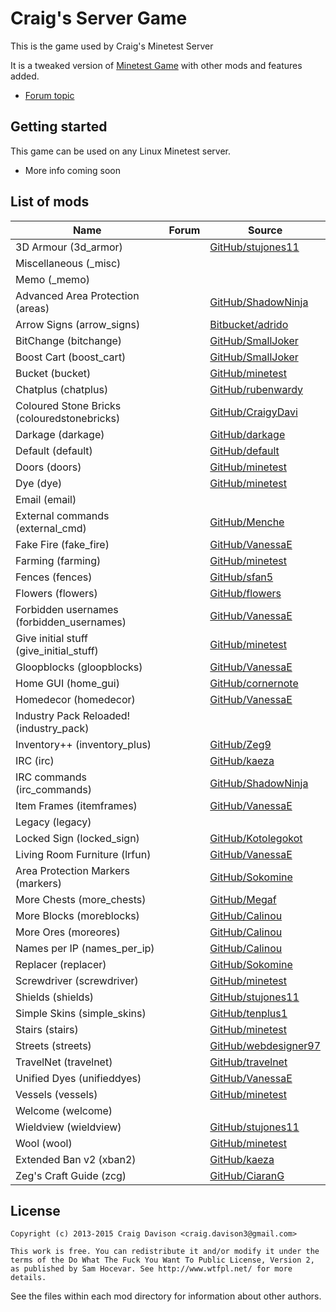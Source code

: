# Craig's Server Game
This is the game used by Craig's Minetest Server

It is a tweaked version of [Minetest Game](https://github.com/minetest/minetest_game) with other mods and features added.

* [Forum topic](https://forum.minetest.net/viewtopic.php?f=10&t=7010)

## Getting started
This game can be used on any Linux Minetest server.
- More info coming soon

## List of mods

| Name                                      | Forum | Source |
|-------------------------------------------|-------|--------|
|3D Armour (3d_armor)                       ||[GitHub/stujones11](https://github.com/stujones11/minetest-3d_armor/tree/master/3d_armor)|
|Miscellaneous (_misc)                      |||
|Memo (_memo)                               |||
|Advanced Area Protection (areas)           ||[GitHub/ShadowNinja](https://github.com/ShadowNinja/areas)|
|Arrow Signs (arrow_signs)                  ||[Bitbucket/adrido](https://bitbucket.org/adrido/arrow_signs)|
|BitChange (bitchange)                      ||[GitHub/SmallJoker](https://github.com/SmallJoker/bitchange)|
|Boost Cart (boost_cart)                    ||[GitHub/SmallJoker](https://github.com/SmallJoker/boost_cart)|
|Bucket (bucket)                            ||[GitHub/minetest](https://github.com/minetest/minetest_game/tree/master/mods/bucket)|
|Chatplus (chatplus)                        ||[GitHub/rubenwardy](https://github.com/rubenwardy/chatplus)|
|Coloured Stone Bricks (colouredstonebricks)||[GitHub/CraigyDavi](https://github.com/CraigyDavi/colouredstonebricks)|
|Darkage (darkage)                          ||[GitHub/darkage](https://github.com/CraigyDavi/darkage)|
|Default (default)                          ||[GitHub/default](https://github.com/minetest/minetest_game/tree/master/mods/default)|
|Doors (doors)                              ||[GitHub/minetest](https://github.com/minetest/minetest_game/tree/master/mods/doors)|
|Dye (dye)                                  ||[GitHub/minetest](https://github.com/minetest/minetest_game/tree/master/mods/dye)|
|Email (email)           					|||
|External commands (external_cmd)           ||[GitHub/Menche](https://github.com/Menche/external_cmd)|
|Fake Fire (fake_fire)                      ||[GitHub/VanessaE](https://github.com/VanessaE/homedecor_modpack/tree/master/fake_fire)|
|Farming (farming)                          ||[GitHub/minetest](https://github.com/minetest/minetest_game/tree/master/mods/farming)|
|Fences (fences)                            ||[GitHub/sfan5](https://github.com/sfan5/minetest_game/tree/fences/mods/fences)|
|Flowers (flowers)                          ||[GitHub/flowers](https://github.com/minetest/minetest_game/tree/master/mods/flowers)|
|Forbidden usernames (forbidden_usernames)  ||[GitHub/VanessaE](https://github.com/VanessaE/forbidden_usernames)|
|Give initial stuff (give_initial_stuff)    ||[GitHub/minetest](https://github.com/minetest/minetest_game/tree/master/mods/give_initial_stuff)|
|Gloopblocks (gloopblocks)                  ||[GitHub/VanessaE](https://github.com/VanessaE/gloopblocks)|
|Home GUI (home_gui)                        ||[GitHub/cornernote](https://github.com/cornernote/minetest-home_gui)|
|Homedecor (homedecor)                      ||[GitHub/VanessaE](https://github.com/VanessaE/homedecor_modpack/tree/master/homedecor)|
|Industry Pack Reloaded! (industry_pack)    |||
|Inventory++ (inventory_plus)               ||[GitHub/Zeg9](https://github.com/Zeg9/minetest-inventory_plus)|
|IRC (irc)             						||[GitHub/kaeza](https://github.com/kaeza/minetest-irc)|
|IRC commands (irc_commands)             	||[GitHub/ShadowNinja](https://github.com/ShadowNinja/minetest-irc_commands)|
|Item Frames (itemframes)                   ||[GitHub/VanessaE](https://github.com/VanessaE/homedecor_modpack/tree/master/itemframes)|
|Legacy (legacy)                            |||
|Locked Sign (locked_sign)                  ||[GitHub/Kotolegokot](https://github.com/Kotolegokot/minetest-mod-locked_sign)|
|Living Room Furniture (lrfun)              ||[GitHub/VanessaE](https://github.com/VanessaE/homedecor_modpack/tree/master/lrfurn)|
|Area Protection Markers (markers)          ||[GitHub/Sokomine](https://github.com/Sokomine/markers)|
|More Chests (more_chests)                  ||[GitHub/Megaf](https://github.com/Megaf/more_chests)|
|More Blocks (moreblocks)                   ||[GitHub/Calinou](https://github.com/Calinou/moreblocks)|
|More Ores (moreores)                       ||[GitHub/Calinou](https://github.com/Calinou/moreores)|
|Names per IP (names_per_ip)                ||[GitHub/Calinou](https://github.com/Calinou/carbone/tree/master/mods/names_per_ip)|
|Replacer (replacer)                        ||[GitHub/Sokomine](https://github.com/Sokomine/replacer)|
|Screwdriver (screwdriver)                  ||[GitHub/minetest](https://github.com/minetest/minetest_game/tree/master/mods/screwdriver)|
|Shields (shields)                          ||[GitHub/stujones11](https://github.com/stujones11/minetest-3d_armor/tree/master/shields)|
|Simple Skins (simple_skins)                ||[GitHub/tenplus1](https://github.com/tenplus1/simple_skins)|
|Stairs (stairs)                            ||[GitHub/minetest](https://github.com/minetest/minetest_game/tree/master/mods/stairs)|
|Streets (streets)                          ||[GitHub/webdesigner97](https://github.com/webdesigner97/streets)|
|TravelNet (travelnet)                      ||[GitHub/travelnet](https://github.com/Sokomine/travelnet)|
|Unified Dyes (unifieddyes)                 ||[GitHub/VanessaE](https://github.com/VanessaE/unifieddyes)|
|Vessels (vessels)                          ||[GitHub/minetest](https://github.com/minetest/minetest_game/tree/master/mods/vessels)|
|Welcome (welcome)                          |||
|Wieldview (wieldview)                      ||[GitHub/stujones11](https://github.com/stujones11/minetest-3d_armor/tree/master/wieldview)|
|Wool (wool)                                ||[GitHub/minetest](https://github.com/minetest/minetest_game/tree/master/mods/wool)|
|Extended Ban v2 (xban2)                    ||[GitHub/kaeza](https://github.com/kaeza/minetest-xban2)|
|Zeg's Craft Guide (zcg)                    ||[GitHub/CiaranG](https://github.com/CiaranG/minetest-zcg)|

## License
```
Copyright (c) 2013-2015 Craig Davison <craig.davison3@gmail.com>

This work is free. You can redistribute it and/or modify it under the
terms of the Do What The Fuck You Want To Public License, Version 2,
as published by Sam Hocevar. See http://www.wtfpl.net/ for more details.
```
See the files within each mod directory for information about other authors.
